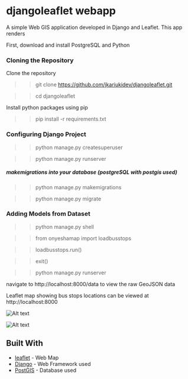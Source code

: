 # djangoleaflet webapp 

A simple Web GIS application developed in Django and Leaflet. This app renders 

First, download and install PostgreSQL and Python

### Cloning the Repository
Clone the repository 
>> git clone https://github.com/jkariukidev/djangoleaflet.git

>> cd djangoleaflet

Install python packages using pip
>> pip install -r requirements.txt

### Configuring Django Project 
>> python manage.py createsuperuser

>> python manage.py runserver

##### makemigrations into your database (postgreSQL with postgis used)

>> python manage.py makemigrations

>> python manage.py migrate

### Adding Models from Dataset
>> python manage.py shell
 
>> from onyeshamap import loadbusstops

>> loadbusstops.run()

>> exit()

>> python manage.py runserver

navigate to http://localhost:8000/data to view the raw GeoJSON data

Leaflet map showing bus stops locations can be viewed at http://localhost:8000

![Alt text](https://github.com/joehene/djangoleaflet/blob/master/onyeshamap/map_display.png?raw=true "Map")

![Alt text](https://github.com/joehene/djangoleaflet/blob/master/onyeshamap/geojson_raw.png?raw=true "GeoJSON")

## Built With

* [leaflet](https://leafletjs.com/) - Web Map 
* [Django](https://www.djangoproject.com/) - Web Framework used
* [PostGIS](https://postgis.net/documentation/) - Database used
